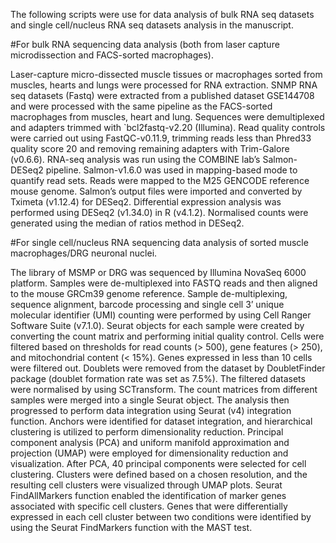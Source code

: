 The following scripts were use for data analysis of bulk RNA seq datasets and single cell/nucleus RNA seq datasets analysis in the manuscript.

#For bulk RNA sequencing data analysis (both from laser capture microdissection and FACS-sorted macrophages).

Laser-capture micro-dissected muscle tissues or macrophages sorted from muscles, hearts and lungs were processed for RNA extraction.
SNMP RNA seq datasets (Fastq) were extracted from a published dataset GSE144708 and were processed with the same pipeline as the FACS-sorted macrophages from muscles, heart and lung.
Sequences were demultiplexed and adapters trimmed with `bcl2fastq-v2.20 (Illumina).
Read quality controls were carried out using FastQC-v0.11.9, trimming reads less than Phred33 quality score 20 and removing remaining adapters with Trim-Galore (v0.6.6).
RNA-seq analysis was run using the COMBINE lab’s Salmon-DESeq2 pipeline.
Salmon-v1.6.0 was used in mapping-based mode to quantify read sets.
Reads were mapped to the M25 GENCODE reference mouse genome. 
Salmon’s output files were imported and converted by Tximeta (v1.12.4) for DESeq2.
Differential expression analysis was performed using DESeq2 (v1.34.0) in R (v4.1.2).
Normalised counts were generated using the median of ratios method in DESeq2.

#For single cell/nucleus RNA sequencing data analysis of sorted muscle macrophages/DRG neuronal nuclei.

The library of MSMP or DRG was sequenced by Illumina NovaSeq 6000 platform.
Samples were de-multiplexed into FASTQ reads and then aligned to the mouse GRCm39 genome reference.
Sample de-multiplexing, sequence alignment, barcode processing and single cell 3’ unique molecular identifier (UMI) counting were performed by using Cell Ranger Software Suite (v7.1.0).
Seurat objects for each sample were created by converting the count matrix and performing initial quality control.
Cells were filtered based on thresholds for read counts (> 500), gene features (> 250), and mitochondrial content (< 15%).
Genes expressed in less than 10 cells were filtered out. Doublets were removed from the dataset by DoubletFinder package (doublet formation rate was set as 7.5%).
The filtered datasets were normalised by using SCTransform.
The count matrices from different samples were merged into a single Seurat object. 
The analysis then progressed to perform data integration using Seurat (v4) integration function. Anchors were identified for dataset integration, and hierarchical clustering is utilized to perform dimensionality reduction.
Principal component analysis (PCA) and uniform manifold approximation and projection (UMAP) were employed for dimensionality reduction and visualization.
After PCA, 40 principal components were selected for cell clustering.
Clusters were defined based on a chosen resolution, and the resulting cell clusters were visualized through UMAP plots.
Seurat FindAllMarkers function enabled the identification of marker genes associated with specific cell clusters.
Genes that were differentially expressed in each cell cluster between two conditions were identified by using the Seurat FindMarkers function with the MAST test. 
